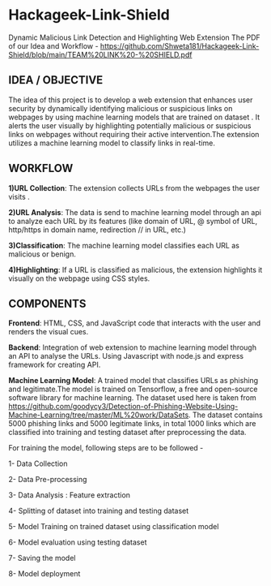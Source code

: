 # Hackageek-Link-Shield
Dynamic Malicious Link Detection and Highlighting Web Extension
The PDF of our Idea and Workflow - https://github.com/Shweta181/Hackageek-Link-Shield/blob/main/TEAM%20LINK%20-%20SHIELD.pdf

## IDEA / OBJECTIVE

The idea of this project is to develop a web extension that enhances user security by dynamically identifying malicious or suspicious links on webpages by using machine learning models that are trained on dataset . It alerts the user visually by highlighting potentially malicious or suspicious links on webpages  without requiring their active intervention.The extension utilizes a machine learning model to classify links in real-time.


## WORKFLOW 

**1)URL Collection**: The extension collects URLs from the webpages the user visits .

**2)URL Analysis**: The data is send to machine learning model through an api to analyze each URL by its features (like domain of URL, @ symbol of URL, http/https in domain name, redirection // in URL, etc.)

**3)Classification**: The machine learning model classifies each URL as malicious or benign.

**4)Highlighting**: If a URL is classified as malicious, the extension highlights it visually on the webpage using CSS styles.


## COMPONENTS

**Frontend**: HTML, CSS, and JavaScript code that interacts with the user and renders the visual cues.

**Backend**: Integration of web extension to machine learning model through an API to analyse the URLs. Using Javascript with node.js and express framework for creating API.

**Machine Learning Model**: A trained model that classifies URLs as phishing and legitimate.The model is trained on Tensorflow, a free and open-source software library for machine learning.
The dataset used here is taken from https://github.com/goodycy3/Detection-of-Phishing-Website-Using-Machine-Learning/tree/master/ML%20work/DataSets. The dataset contains 5000 phishing links and 5000 legitimate links, in total 1000 links which are classified into training and testing dataset after preprocessing the data.

For training the model, following steps are to be followed -

1- Data Collection

2- Data Pre-processing

3- Data Analysis : Feature extraction 

4- Splitting of dataset into training and testing dataset

5- Model Training on trained dataset using classification model

6- Model evaluation using testing dataset

7- Saving the model

8- Model deployment
